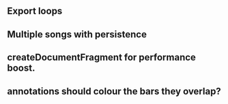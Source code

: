 ## Export loops

## Multiple songs with persistence

## createDocumentFragment for performance boost.

## annotations should colour the bars they overlap?